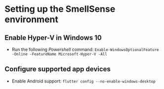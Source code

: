 # Setting up the SmellSense environment

## Enable Hyper-V in Windows 10

- Run the following _Powershell_ command: `Enable-WindowsOptionalFeature -Online -FeatureName Microsoft-Hyper-V -All`

## Configure supported app devices

- Enable Android support: `flutter config --no-enable-windows-desktop`
